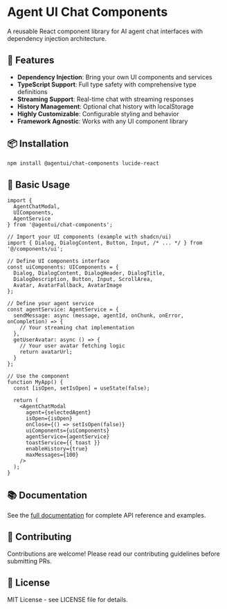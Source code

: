 # Agent UI Chat Components

A reusable React component library for AI agent chat interfaces with dependency injection architecture.

## 🚀 Features

- **Dependency Injection**: Bring your own UI components and services
- **TypeScript Support**: Full type safety with comprehensive type definitions  
- **Streaming Support**: Real-time chat with streaming responses
- **History Management**: Optional chat history with localStorage
- **Highly Customizable**: Configurable styling and behavior
- **Framework Agnostic**: Works with any UI component library

## 📦 Installation

```bash
npm install @agentui/chat-components lucide-react
```

## 🎯 Basic Usage

```tsx
import { 
  AgentChatModal, 
  UIComponents, 
  AgentService 
} from '@agentui/chat-components';

// Import your UI components (example with shadcn/ui)
import { Dialog, DialogContent, Button, Input, /* ... */ } from '@/components/ui';

// Define UI components interface
const uiComponents: UIComponents = {
  Dialog, DialogContent, DialogHeader, DialogTitle,
  DialogDescription, Button, Input, ScrollArea,
  Avatar, AvatarFallback, AvatarImage
};

// Define your agent service
const agentService: AgentService = {
  sendMessage: async (message, agentId, onChunk, onError, onCompletion) => {
    // Your streaming chat implementation
  },
  getUserAvatar: async () => {
    // Your user avatar fetching logic
    return avatarUrl;
  }
};

// Use the component
function MyApp() {
  const [isOpen, setIsOpen] = useState(false);
  
  return (
    <AgentChatModal
      agent={selectedAgent}
      isOpen={isOpen}
      onClose={() => setIsOpen(false)}
      uiComponents={uiComponents}
      agentService={agentService}
      toastService={{ toast }}
      enableHistory={true}
      maxMessages={100}
    />
  );
}
```

## 📚 Documentation

See the [full documentation](https://github.com/yourusername/agent-ui-library#readme) for complete API reference and examples.

## 🤝 Contributing

Contributions are welcome! Please read our contributing guidelines before submitting PRs.

## 📄 License

MIT License - see LICENSE file for details.
